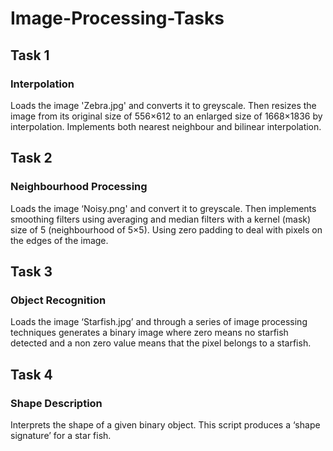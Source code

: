 # Image-Processing-Tasks

## Task 1

### Interpolation

Loads the image 'Zebra.jpg' and converts it to greyscale. Then resizes the image from its original size of 556×612 to an enlarged size of
1668×1836 by interpolation.
Implements both nearest neighbour and bilinear interpolation.


## Task 2

### Neighbourhood Processing 
Loads the image ‘Noisy.png' and convert it to greyscale. Then implements smoothing filters using averaging and median filters with
a kernel (mask) size of 5 (neighbourhood of 5×5). Using zero padding to deal with pixels on the edges of the image.


## Task 3

### Object Recognition 

Loads the image ‘Starfish.jpg’ and through a series of image processing techniques generates a binary image where zero means no starfish detected and a non zero value means that the pixel belongs to a starfish.

## Task 4

### Shape Description

Interprets the shape of a given binary object. This script produces a ‘shape signature’ for a star fish. 

